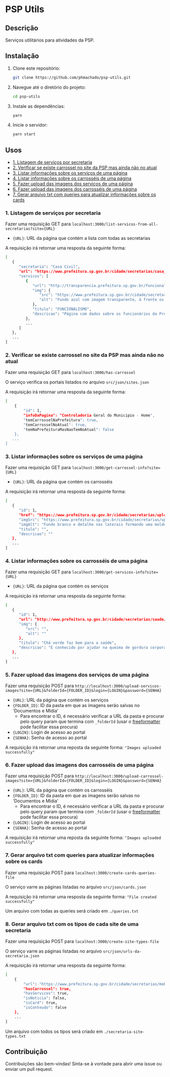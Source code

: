 # PSP Utils

## Descrição

Serviços utilitários para atividades da PSP.

## Instalação

1. Clone este repositório:

   ```bash
   git clone https://github.com/phmachado/psp-utils.git
   ```

2. Navegue até o diretório do projeto:

   ```bash
   cd psp-utils
   ```

3. Instale as dependências:

   ```bash
   yarn
   ```

4. Inicie o servidor:

   ```bash
   yarn start
   ```

## Usos

- [1. Listagem de serviços por secretaria](#1-listagem-de-serviços-por-secretaria)
- [2. Verificar se existe carrossel no site da PSP mas ainda não no atual](#2-verificar-se-existe-carrossel-no-site-da-psp-mas-ainda-não-no-atual)
- [3. Listar informações sobre os serviços de uma página](#3-listar-informações-sobre-os-serviços-de-uma-página)
- [4. Listar informações sobre os carrosséis de uma página](#4-listar-informações-sobre-os-carrosséis-de-uma-página)
- [5. Fazer upload das imagens dos serviços de uma página](#5-fazer-upload-das-imagens-dos-serviços-de-uma-página)
- [6. Fazer upload das imagens dos carrosséis de uma página](#6-fazer-upload-das-imagens-dos-carrosséis-de-uma-página)
- [7. Gerar arquivo txt com queries para atualizar informações sobre os cards](#7-gerar-arquivo-txt-com-queries-para-atualizar-informações-sobre-os-cards)

### 1. Listagem de serviços por secretaria

Fazer uma requisição GET para `localhost:3000/list-servicos-from-all-secretarias?site={URL}`

- `{URL}`: URL da página que contém a lista com todas as secretarias

A requisição irá retornar uma resposta da seguinte forma:

```bash
[
   {
      "secretaria": "Casa Civil",
      "url": "https://www.prefeitura.sp.gov.br/cidade/secretarias/casa_civil/",
      "servicos": [
         {
            "url": "http://transparencia.prefeitura.sp.gov.br/funcionalismo/",
            "img": {
               "src": "https://www.prefeitura.sp.gov.br/cidade/secretarias/upload/chamadas/whatsapp_image_2023-04-28_at_12_1682706045.51",
               "alt": "Fundo azul com imagem transparente, à frente os dizeres Portal da Transparência e logo da Prefeitura de São Paulo acima"
            },
            "titulo": "FUNCIONALISMO",
            "descricao": "Página com dados sobre os funcionários da Prefeitura extraídos do SIGPEC (Sistema Integrado de Gestão de Pessoas e Competências) e que têm como referência o mês anterior ao corrente"
         },
         ...
      ]
   },
   ...
]
```

### 2. Verificar se existe carrossel no site da PSP mas ainda não no atual

Fazer uma requisição GET para `localhost:3000/has-carrossel`

O serviço verifica os portais listados no arquivo `src/json/sites.json`

A requisição irá retornar uma resposta da seguinte forma:

```bash
[
    {
        "id": 1,
        "infoDaPagina": "Controladoria Geral do Municipio - Home",
        "temCarrosselNaPrefeitura": true,
        "temCarrosselNoAtual": true,
        "temNaPrefeituraMasNaoTemNoAtual": false
    },
   ...
]
```

### 3. Listar informações sobre os serviços de uma página

Fazer uma requisição GET para `localhost:3000/get-carrossel-info?site={URL}`

- `{URL}`: URL da página que contém os carrosséis

A requisição irá retornar uma resposta da seguinte forma:

```bash
[
   {
      "id": 1,
      "href": "https://www.prefeitura.sp.gov.br/cidade/secretarias/upload/Imgens%20portal%202%20semestre/portaria_sms_G%202427-%2012_12_2013.pdf",
      "imgSrc": "https://www.prefeitura.sp.gov.br/cidade/secretarias/upload/chamadas/Botao_comite_etica_em_pesquisa_2_1646321997.png",
      "imgAlt": "Fundo branco e detalhe nas laterais formando uma moldura na cor verde. No canto superior esquerdo está escrito em letras verdes Comitê de Ética em Pesquisa. À direita, logo da área Comitê de Ética em Pesquisa.",
      "titulo": "",
      "descricao": ""
   },
   ...
]
```

### 4. Listar informações sobre os carrosséis de uma página

Fazer uma requisição GET para `localhost:3000/get-servicos-info?site={URL}`

- `{URL}`: URL da página que contém os serviços

A requisição irá retornar uma resposta da seguinte forma:

```bash
[
   {
      "id": 1,
      "url": "http://www.prefeitura.sp.gov.br/cidade/secretarias/saude/noticias/?p=166187",
      "img": {
         "src": "",
         "alt": ""
      },
      "titulo": "Chá verde faz bem para a saúde",
      "descricao": "É conhecido por ajudar na queima de gordura corporal"
   },
   ...
]
```

### 5. Fazer upload das imagens dos serviços de uma página

Fazer uma requisição POST para `http://localhost:3000/upload-servicos-images?site={URL}&folderId={FOLDER_ID}&login={LOGIN}&password={SENHA}`

- `{URL}`: URL da página que contém os serviços
- `{FOLDER_ID}`: ID da pasta em que as imagens serão salvas no 'Documentos e Mídia'
  - Para encontrar o ID, é necessário verificar a URL da pasta e procurar pelo query param que termina com `_folderId` (usar o [freeformatter](https://www.freeformatter.com/url-parser-query-string-splitter.html) pode facilitar essa procura)
- `{LOGIN}`: Login de acesso ao portal
- `{SENHA}`: Senha de acesso ao portal

A requisição irá retornar uma reposta da seguinte forma: `"Images uploaded successfully"`

### 6. Fazer upload das imagens dos carrosséis de uma página

Fazer uma requisição POST para `http://localhost:3000/upload-carrossel-images?site={URL}&folderId={FOLDER_ID}&login={LOGIN}&password={SENHA}`

- `{URL}`: URL da página que contém os carrosséis
- `{FOLDER_ID}`: ID da pasta em que as imagens serão salvas no 'Documentos e Mídia'
  - Para encontrar o ID, é necessário verificar a URL da pasta e procurar pelo query param que termina com `_folderId` (usar o [freeformatter](https://www.freeformatter.com/url-parser-query-string-splitter.html) pode facilitar essa procura)
- `{LOGIN}`: Login de acesso ao portal
- `{SENHA}`: Senha de acesso ao portal

A requisição irá retornar uma reposta da seguinte forma: `"Images uploaded successfully"`

### 7. Gerar arquivo txt com queries para atualizar informações sobre os cards

Fazer uma requisição POST para `localhost:3000/create-cards-queries-file`

O serviço varre as páginas listadas no arquivo `src/json/cards.json`

A requisição irá retornar uma resposta da seguinte forma: `"File created successfully"`

Um arquivo com todas as queries será criado em `./queries.txt`

### 8. Gerar arquivo txt com os tipos de cada site de uma secretaria

Fazer uma requisição POST para `localhost:3000/create-site-types-file`

O serviço varre as páginas listadas no arquivo `src/json/urls-da-secretaria.json`

A requisição irá retornar uma resposta da seguinte forma:

```bash
[
    {
        "url": "https://www.prefeitura.sp.gov.br/cidade/secretarias/mobilidade/",
        "hasCarrossel": true,
        "hasServicos": true,
        "isNoticia": false,
        "isCard": true,
        "isConteudo": false
    },
    ...
]
```

Um arquivo com todos os tipos será criado em `./secretaria-site-types.txt`

## Contribuição

Contribuições são bem-vindas! Sinta-se à vontade para abrir uma issue ou enviar um pull request.
